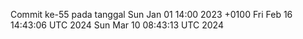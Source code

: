 Commit ke-55 pada tanggal Sun Jan 01 14:00 2023 +0100
Fri Feb 16 14:43:06 UTC 2024
Sun Mar 10 08:43:13 UTC 2024
